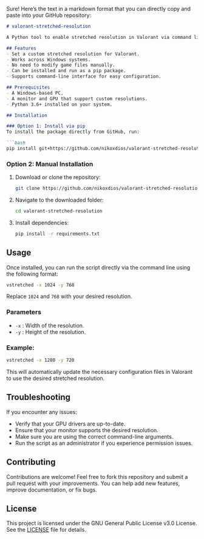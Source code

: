 Sure! Here’s the text in a markdown format that you can directly copy and paste into your GitHub repository:

```markdown
# valorant-stretched-resolution

A Python tool to enable stretched resolution in Valorant via command line.

## Features
- Set a custom stretched resolution for Valorant.
- Works across Windows systems.
- No need to modify game files manually.
- Can be installed and run as a pip package.
- Supports command-line interface for easy configuration.

## Prerequisites
- A Windows-based PC.
- A monitor and GPU that support custom resolutions.
- Python 3.6+ installed on your system.

## Installation

### Option 1: Install via pip
To install the package directly from GitHub, run:

```bash
pip install git+https://github.com/nikoxdios/valorant-stretched-resolution.git
```

### Option 2: Manual Installation
1. Download or clone the repository:
    ```bash
    git clone https://github.com/nikoxdios/valorant-stretched-resolution.git
    ```
2. Navigate to the downloaded folder:
    ```bash
    cd valorant-stretched-resolution
    ```
3. Install dependencies:
    ```bash
    pip install -r requirements.txt
    ```

## Usage

Once installed, you can run the script directly via the command line using the following format:

```bash
vstretched -x 1024 -y 768
```

Replace `1024` and `768` with your desired resolution.

### Parameters
- `-x` : Width of the resolution.
- `-y` : Height of the resolution.

### Example:
```bash
vstretched -x 1280 -y 720
```

This will automatically update the necessary configuration files in Valorant to use the desired stretched resolution.

## Troubleshooting
If you encounter any issues:
- Verify that your GPU drivers are up-to-date.
- Ensure that your monitor supports the desired resolution.
- Make sure you are using the correct command-line arguments.
- Run the script as an administrator if you experience permission issues.

## Contributing
Contributions are welcome! Feel free to fork this repository and submit a pull request with your improvements. You can help add new features, improve documentation, or fix bugs.

## License
This project is licensed under the GNU General Public License v3.0 License. See the [LICENSE](LICENSE) file for details.
```
